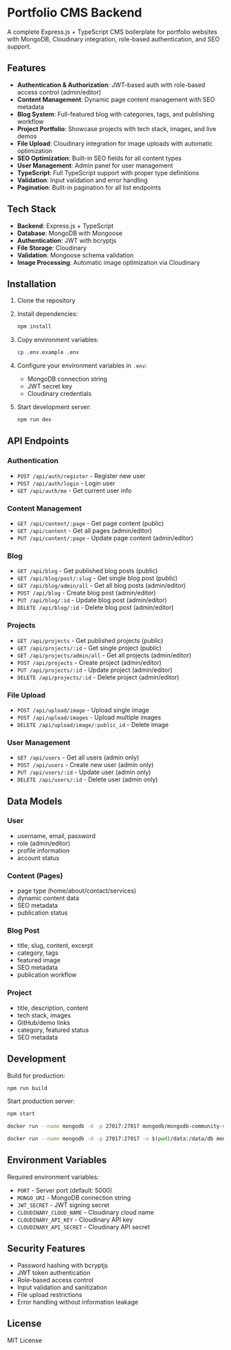 # Portfolio CMS Backend

A complete Express.js + TypeScript CMS boilerplate for portfolio websites with MongoDB, Cloudinary integration, role-based authentication, and SEO support.

## Features

- **Authentication & Authorization**: JWT-based auth with role-based access control (admin/editor)
- **Content Management**: Dynamic page content management with SEO metadata
- **Blog System**: Full-featured blog with categories, tags, and publishing workflow
- **Project Portfolio**: Showcase projects with tech stack, images, and live demos
- **File Upload**: Cloudinary integration for image uploads with automatic optimization
- **SEO Optimization**: Built-in SEO fields for all content types
- **User Management**: Admin panel for user management
- **TypeScript**: Full TypeScript support with proper type definitions
- **Validation**: Input validation and error handling
- **Pagination**: Built-in pagination for all list endpoints

## Tech Stack

- **Backend**: Express.js + TypeScript
- **Database**: MongoDB with Mongoose
- **Authentication**: JWT with bcryptjs
- **File Storage**: Cloudinary
- **Validation**: Mongoose schema validation
- **Image Processing**: Automatic image optimization via Cloudinary

## Installation

1. Clone the repository
2. Install dependencies:

   ```bash
   npm install
   ```

3. Copy environment variables:

   ```bash
   cp .env.example .env
   ```

4. Configure your environment variables in `.env`:

   - MongoDB connection string
   - JWT secret key
   - Cloudinary credentials

5. Start development server:
   ```bash
   npm run dev
   ```

## API Endpoints

### Authentication

- `POST /api/auth/register` - Register new user
- `POST /api/auth/login` - Login user
- `GET /api/auth/me` - Get current user info

### Content Management

- `GET /api/content/:page` - Get page content (public)
- `GET /api/content` - Get all pages (admin/editor)
- `PUT /api/content/:page` - Update page content (admin/editor)

### Blog

- `GET /api/blog` - Get published blog posts (public)
- `GET /api/blog/post/:slug` - Get single blog post (public)
- `GET /api/blog/admin/all` - Get all blog posts (admin/editor)
- `POST /api/blog` - Create blog post (admin/editor)
- `PUT /api/blog/:id` - Update blog post (admin/editor)
- `DELETE /api/blog/:id` - Delete blog post (admin/editor)

### Projects

- `GET /api/projects` - Get published projects (public)
- `GET /api/projects/:id` - Get single project (public)
- `GET /api/projects/admin/all` - Get all projects (admin/editor)
- `POST /api/projects` - Create project (admin/editor)
- `PUT /api/projects/:id` - Update project (admin/editor)
- `DELETE /api/projects/:id` - Delete project (admin/editor)

### File Upload

- `POST /api/upload/image` - Upload single image
- `POST /api/upload/images` - Upload multiple images
- `DELETE /api/upload/image/:public_id` - Delete image

### User Management

- `GET /api/users` - Get all users (admin only)
- `POST /api/users` - Create new user (admin only)
- `PUT /api/users/:id` - Update user (admin only)
- `DELETE /api/users/:id` - Delete user (admin only)

## Data Models

### User

- username, email, password
- role (admin/editor)
- profile information
- account status

### Content (Pages)

- page type (home/about/contact/services)
- dynamic content data
- SEO metadata
- publication status

### Blog Post

- title, slug, content, excerpt
- category, tags
- featured image
- SEO metadata
- publication workflow

### Project

- title, description, content
- tech stack, images
- GitHub/demo links
- category, featured status
- SEO metadata

## Development

Build for production:

```bash
npm run build
```

Start production server:

```bash
npm start
```

```bash
docker run --name mongodb -d -p 27017:27017 mongodb/mongodb-community-server:$MONGODB_VERSION
```

```bash
docker run --name mongodb -d -p 27017:27017 -v $(pwd)/data:/data/db mongodb/mongodb-community-server:$MONGODB_VERSION
```

## Environment Variables

Required environment variables:

- `PORT` - Server port (default: 5000)
- `MONGO_URI` - MongoDB connection string
- `JWT_SECRET` - JWT signing secret
- `CLOUDINARY_CLOUD_NAME` - Cloudinary cloud name
- `CLOUDINARY_API_KEY` - Cloudinary API key
- `CLOUDINARY_API_SECRET` - Cloudinary API secret

## Security Features

- Password hashing with bcryptjs
- JWT token authentication
- Role-based access control
- Input validation and sanitization
- File upload restrictions
- Error handling without information leakage

## License

MIT License
